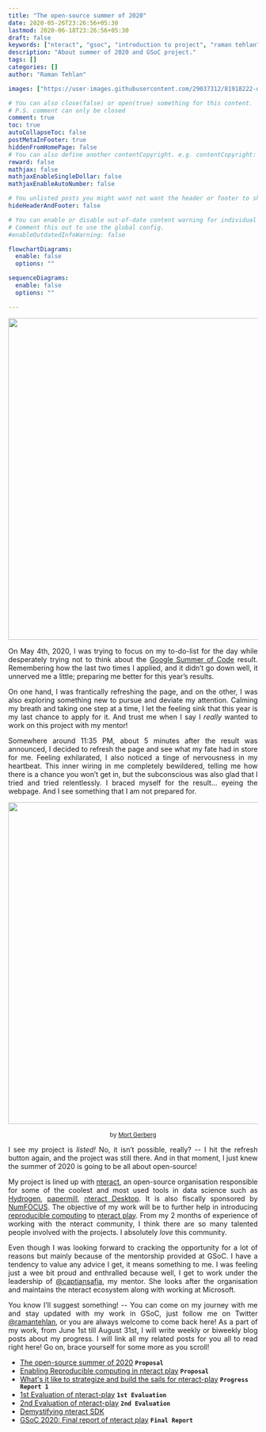```yaml
---
title: "The open-source summer of 2020"
date: 2020-05-26T23:26:56+05:30
lastmod: 2020-06-18T23:26:56+05:30
draft: false
keywords: ["nteract", "gsoc", "introduction to project", "raman tehlan", "ramantehlan"]
description: "About summer of 2020 and GSoC project."
tags: []
categories: []
author: "Raman Tehlan"

images: ["https://user-images.githubusercontent.com/29037312/81918222-d74d9980-95f3-11ea-98b6-ccdfe78d6b4c.jpg"]

# You can also close(false) or open(true) something for this content.
# P.S. comment can only be closed
comment: true
toc: true
autoCollapseToc: false
postMetaInFooter: true
hiddenFromHomePage: false
# You can also define another contentCopyright. e.g. contentCopyright: "This is another copyright."
reward: false
mathjax: false
mathjaxEnableSingleDollar: false
mathjaxEnableAutoNumber: false

# You unlisted posts you might want not want the header or footer to show
hideHeaderAndFooter: false

# You can enable or disable out-of-date content warning for individual post.
# Comment this out to use the global config.
#enableOutdatedInfoWarning: false

flowchartDiagrams:
  enable: false
  options: ""

sequenceDiagrams: 
  enable: false
  options: ""

---
```



<p align="center">
<img src="https://user-images.githubusercontent.com/29037312/81918860-ae79d400-95f4-11ea-8a46-b7a445500ee3.png" width=650px/>
</p>

<p style="text-align: justify;">
On May 4th, 2020, I was trying to focus on my to-do-list for the day while desperately trying not to think
about the <a href="https://summerofcode.withgoogle.com/">Google Summer of Code</a> result. Remembering how the last two times I applied, and it didn’t
go down well, it unnerved me a little; preparing me better for this year’s results.
</p>

<p style="text-align:justify;">
On one hand, I was frantically refreshing the page, and on the other, I was also exploring something new to
pursue and deviate my attention. Calming my breath and taking one step at a time, I let the feeling sink that
this year is my last chance to apply for it. And trust me when I say I <i>really</i> wanted to work on this project
with my mentor!
</p>

<p style="text-align:justify;">
Somewhere around 11:35 PM, about 5 minutes after the result was announced, I decided to refresh the
page and see what my fate had in store for me. Feeling exhilarated, I also noticed a tinge of nervousness in
my heartbeat. This inner wiring in me completely bewildered, telling me how there is a chance you won’t get
in, but the subconscious was also glad that I tried and tried relentlessly. I braced myself for the result…
eyeing the webpage. And I see something that I am not prepared for.
</p>


<p align="center">
<img src="https://user-images.githubusercontent.com/29037312/81918222-d74d9980-95f3-11ea-98b6-ccdfe78d6b4c.jpg" width=650px/>
</p>

<div align="center" style="font-size:12px"> by <a href="https://condenaststore.com/featured/the-summer-people-are-coming-the-summer-people-mort-gerberg.html">Mort Gerberg</a> </div>


<p style="text-align:justify;">
I see my project is <i>listed!</i> No, it isn’t possible, really? -- I hit the refresh button again, and the project was still
there. And in that moment, I just knew the summer of 2020 is going to be all about open-source!
</p>


<p style="text-align:justify;">
My project is lined up with <a href="https://nteract.io/">nteract</a>, an open-source organisation responsible for some of the coolest and
most used tools in data science such as <a href="https://atom.io/packages/hydrogen">Hydrogen</a>, <a href="https://pypi.org/project/papermill/">papermill</a>, <a href="https://github.com/nteract/nteract/releases/latest">nteract Desktop</a>. It is also fiscally sponsored by <a href="https://numfocus.org/">NumFOCUS</a>.
The objective of my work will be to further help in introducing <a href="https://summerofcode.withgoogle.com/projects/#4917324802424832">reproducible computing</a> to <a href="https://play.nteract.io/">nteract play</a>. From
my 2 months of experience of working with the nteract community, I think there are so many talented
people involved with the projects. I absolutely <i>love</i> this community.
</p>


<p style="text-align:justify;">
Even though I was looking forward to cracking the opportunity for a lot of reasons but mainly because of
the mentorship provided at GSoC. I have a tendency to value any advice I get, it means something to me. I
was feeling just a wee bit proud and enthralled because well, I get to work under the leadership of <a href="https://twitter.com/captainsafia">@captiansafia</a>, my mentor. She looks after the organisation and maintains the nteract ecosystem along with working at Microsoft.
</p>



<p style="text-align:justify;">
You know I’ll suggest something! -- You can come on my journey with me and stay updated with my work in
GSoC, just follow me on Twitter <a href="https://twitter.com/ramantehlan">@ramantehlan</a>, or you are always welcome to come back here! As a part of
my work, from June 1st till August 31st, I will write weekly or biweekly blog posts about my progress. I will
link all my related posts for you all to read right here! Go on, brace yourself for some more as you scroll!

</p>

- <a href="https://ramantehlan.github.io/blog/post/2020/gsoc/intro/">The open-source summer of 2020</a> **`Proposal`**
- <a href="https://ramantehlan.github.io/blog/post/2020/gsoc/proposal/">Enabling Reproducible computing in nteract play</a> **`Proposal`**
- <a href="https://ramantehlan.github.io/blog/post/2020/gsoc/progress-report-1/">What's it like to strategize and build the sails for nteract-play</a> **`Progress Report 1`**
- <a href="https://ramantehlan.github.io/blog/post/2020/gsoc/progress-report-2/">1st Evaluation of nteract-play</a> **`1st Evaluation`** 
- <a href="https://ramantehlan.github.io/blog/post/2020/gsoc/progress-report-3/">2nd Evaluation of nteract-play</a> **`2nd Evaluation`**
- <a href="https://ramantehlan.github.io/blog/post/2020/gsoc/demystifying-nteract-sdk/">Demystifying nteract SDK</a>
- <a href="https://ramantehlan.github.io/blog/post/2020/gsoc/final-report/">GSoC 2020: Final report of nteract play</a> **`Final Report`**
